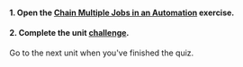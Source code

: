 <head><base target="_blank"> </head>

#### **1. Open the [Chain Multiple Jobs in an Automation](https://safe.my.trailhead.com/content/safe/modules/connect-automations-with-job-orchestration/exercise-chain-multiple-jobs-in-an-automation?trail_id=automate-data-integration-tasks) exercise.**

  


#### **2. Complete the unit** [**challenge**](https://safe.my.trailhead.com/content/safe/modules/connect-automations-with-job-orchestration/exercise-chain-multiple-jobs-in-an-automation?trail_id=automate-data-integration-tasks#challenge).

Go to the next unit when you've finished the quiz.


